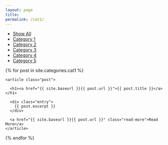 ```yaml
---
layout: page
title: 
permalink: /cat1/
---
```


<div class="posts">



<div class="cat-nav">
  <ul>
    <li>
      <a  href="/essays">Show All</a>
    </li>
    <li>
    <a class="is-active" href="/cat1" >Category 1</a>
          </li>
    <li>
      <a href="/cat2" class="btn-nav">Category 2</a>
    </li>
    <li>
      <a href="/cat3" class="btn-nav">Category 3</a>
    </li>
        <li>
    <a href="/cat4" class="btn-nav">Category 4</a>
          </li>
    <li>
      <a href="/cat5" class="btn-nav">Category 5</a>
    </li>
  </ul>
</div>

  

  {% for post in site.categories.cat1 %}
  <!-- {% unless post.categories contains "notes" or post.categories contains "lists"%} -->
    <article class="post">

      <h1><a href="{{ site.baseurl }}{{ post.url }}">{{ post.title }}</a></h1>

      <div class="entry">
        {{ post.excerpt }}
      </div>

      <a href="{{ site.baseurl }}{{ post.url }}" class="read-more">Read More</a>
    </article>
  <!-- {% endunless %} -->
  {% endfor %}

  <article class="post">
</div>

